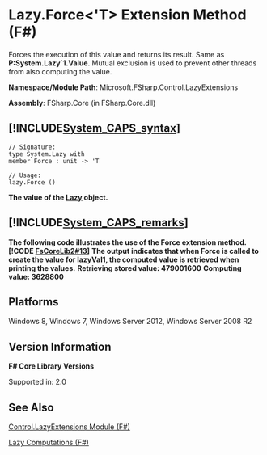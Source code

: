 # Lazy.Force<'T> Extension Method (F#)

Forces the execution of this value and returns its result. Same as **P:System.Lazy&#96;1.Value**. Mutual exclusion is used to prevent other threads from also computing the value.

**Namespace/Module Path**: Microsoft.FSharp.Control.LazyExtensions

**Assembly**: FSharp.Core (in FSharp.Core.dll)


## [!INCLUDE[System_CAPS_syntax](//System/Token/System_CAPS_syntax_md.md)]

```
// Signature:
type System.Lazy with
member Force : unit -> 'T

// Usage:
lazy.Force ()
```
**The value of the [Lazy](http://msdn.microsoft.com/en-us/library/b29d0af5-6efb-4a55-a278-2662a4ecc489) object.**
## [!INCLUDE[System_CAPS_remarks](//System/Token/System_CAPS_remarks_md.md)]
**The following code illustrates the use of the Force extension method.**
**[!CODE [FsCoreLib2#13](../CodeSnippet/VS_Snippets_Fsharp/fscorelib2/FSharp/fs/program.fs#13)]**
**The output indicates that when Force is called to create the value for lazyVal1, the computed value is retrieved when printing the values.**
**Retrieving stored value: 479001600**
**Computing value: 3628800**
## Platforms
Windows 8, Windows 7, Windows Server 2012, Windows Server 2008 R2


## Version Information
**F# Core Library Versions**

Supported in: 2.0




## See Also
[Control.LazyExtensions Module &#40;F&#35;&#41;](Control.LazyExtensions+Module+28%F%2329%.md)

[Lazy Computations &#40;F&#35;&#41;](Lazy+Computations+28%F%2329%.md)

